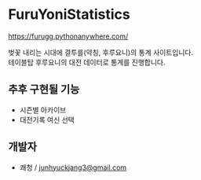# FuruYoniStatistics
https://furugg.pythonanywhere.com/  

벚꽃 내리는 시대에 결투를(약칭, 후루요니)의 통계 사이트입니다.  
테이블탑 후루요니의 대전 데이터로 통계를 진행합니다.  

## 추후 구현될 기능
- 시즌별 아카이브  
- 대전기록 여신 선택  

## 개발자
- 쾌청 / junhyuckjang3@gmail.com